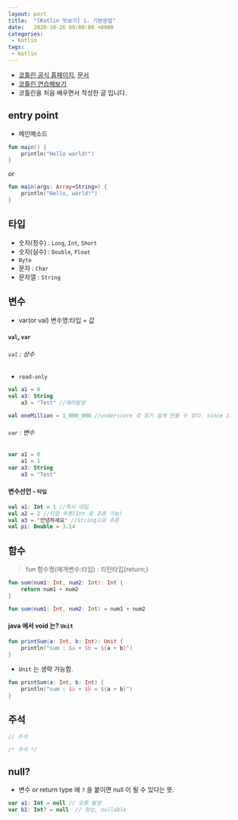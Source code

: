 ```yaml
---
layout: post
title:  "[Kotlin 맛보기] 1. 기본문법"
date:   2020-10-26 09:00:00 +0900
categories:
 - kotlin
tags: 
 - kotlin
---
```


- [코틀린 공식 홈페이지](https://kotlinlang.org/), [문서](https://kotlinlang.org/docs/reference/)
- [코틀린 연습해보기](https://try.kotlinlang.org/#/Examples/Hello,%20world!/Simplest%20version/Simplest%20version.kt)
- 코틀린을 처음 배우면서 작성한 글 입니다.

## entry point
- 메인메소드

```kotlin
fun main() {
    println("Hello world!")
}
```

or 

```kotlin
fun main(args: Array<String>) {
    println("Hello, world!")
}
```

## 타입
- 숫자(정수) : `Long`, `Int`, `Short`
- 숫자(실수) : `Double`, `Float`
- `Byte`
- 문자 : `Char`
- 문자열 : `String`

## 변수
- var(or val) 변수명:타입 = 값 

#### `val`, `var`
###### `val` : 상수
- `read-only`

```kotlin
val a1 = 0
val a3: String
    a3 = "Test" //에러발생

val oneMillion = 1_000_000 //underscore 로 읽기 쉽게 만들 수 있다. since 1.1 
```

###### `var` : 변수
```kotlin
var a1 = 0
    a1 = 1
var a3: String
    a3 = "Test"
```

#### 변수선언 - `타입`
```kotlin
val a1: Int = 1 //즉시 대입
val a2 = 2 //타입 추론(Int 로 추론 가능)
val a3 = '안녕하세요' //String으로 추론
val pi: Double = 3.14
```

## 함수
> fun 함수명(매개변수:타입) : 리턴타입{return;}

```kotlin
fun sum(num1: Int, num2: Int): Int {
    return num1 + num2
}

fun sum(num1: Int, num2: Int) = num1 + num2 
```

#### java 에서 void 는? `Unit`
```kotlin
fun printSum(a: Int, b: Int): Unit {
    println("sum : $a + $b = ${a + b}")
}
```

- `Unit` 는 생략 가능함.
```kotlin
fun printSum(a: Int, b: Int) {
    println("sum : $a + $b = ${a + b}")
}
```

## 주석
```kotlin
// 주석

/* 주석 */
```

## null?
- 변수 or return type 에 `?` 을 붙이면 null 이 될 수 있다는 뜻.

```kotlin
var a1: Int = null // 오류 발생
var b1: Int? = null  // 정상, nullable
```
